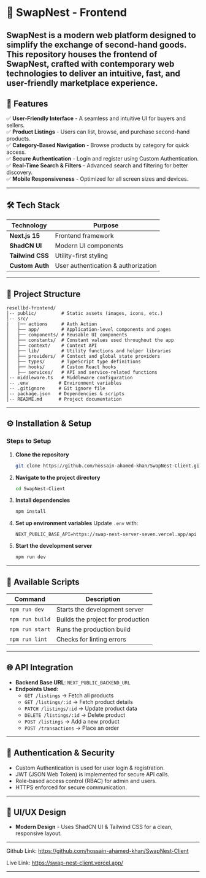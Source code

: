 # 🛒 SwapNest - Frontend

SwapNest is a modern web platform designed to simplify the exchange of second-hand goods. This repository houses the **frontend** of SwapNest, crafted with contemporary web technologies to deliver an intuitive, fast, and user-friendly marketplace experience.
---

## 🚀 Features

✅ **User-Friendly Interface** - A seamless and intuitive UI for buyers and sellers.  
✅ **Product Listings** - Users can list, browse, and purchase second-hand products.  
✅ **Category-Based Navigation** - Browse products by category for quick access.  
✅ **Secure Authentication** - Login and register using Custom Authentication.  
✅ **Real-Time Search & Filters** - Advanced search and filtering for better discovery.   
✅ **Mobile Responsiveness** - Optimized for all screen sizes and devices.

---

## 🛠 Tech Stack

| Technology        | Purpose                             |
| ----------------- | ----------------------------------- |
| **Next.js 15**    | Frontend framework                  |
| **ShadCN UI**     | Modern UI components                |
| **Tailwind CSS**  | Utility-first styling               |
| **Custom Auth**   | User authentication & authorization |

---

## 📂 Project Structure

```
resellbd-frontend/
│-- public/         # Static assets (images, icons, etc.)
│-- src/
|   |── actions     # Auth Action
│   ├── app/        # Application-level components and pages
│   ├── components/ # Reusable UI components
│   ├── constants/  # Constant values used throughout the app
│   ├── context/    # Context API
│   ├── lib/        # Utility functions and helper libraries
│   ├── providers/  # Context and global state providers
│   ├── types/      # TypeScript type definitions
│   ├── hooks/      # Custom React hooks
│   ├── services/   # API and service-related functions
│-- middleware.ts   # Middleware configuration
│-- .env           # Environment variables
│-- .gitignore     # Git ignore file
│-- package.json   # Dependencies & scripts
│-- README.md      # Project documentation
```

---

## ⚙️ Installation & Setup

### Steps to Setup

1. **Clone the repository**
   ```sh
   git clone https://github.com/hossain-ahamed-khan/SwapNest-Client.git
   ```
2. **Navigate to the project directory**
   ```sh
   cd SwapNest-Client
   ```
3. **Install dependencies**
   ```sh
   npm install
   ```
4. **Set up environment variables**
   Update `.env` with:
   ```env
   NEXT_PUBLIC_BASE_API=https://swap-nest-server-seven.vercel.app/api
   ```
5. **Start the development server**
   ```sh
   npm run dev
   ```

---

## 🔧 Available Scripts

| Command         | Description                       |
| --------------- | --------------------------------- |
| `npm run dev`   | Starts the development server     |
| `npm run build` | Builds the project for production |
| `npm run start` | Runs the production build         |
| `npm run lint`  | Checks for linting errors         |

---

## 🌐 API Integration

- **Backend Base URL**: `NEXT_PUBLIC_BACKEND_URL`
- **Endpoints Used:**
  - `GET /listings` → Fetch all products
  - `GET /listings/:id` → Fetch product details
  - `PATCH /listings/:id` → Update product data
  - `DELETE /listings/:id` → Delete product
  - `POST /listings` → Add a new product
  - `POST /transactions` → Place an order

---

## 🔐 Authentication & Security

- Custom Authentication is used for user login & registration.
- JWT (JSON Web Token) is implemented for secure API calls.
- Role-based access control (RBAC) for admin and users.
- HTTPS enforced for secure communication.

---

## 🎨 UI/UX Design

- **Modern Design** - Uses ShadCN UI & Tailwind CSS for a clean, responsive layout.

---

Github Link: https://github.com/hossain-ahamed-khan/SwapNest-Client

Live Link: https://swap-nest-client.vercel.app/

---
